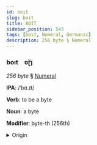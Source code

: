 ```yaml
---
id: boıt
slug: boıt
title: BOIT
sidebar_position: 543
tags: [boıt, Numeral, Germanic]
description: 256 byte § Numeral
---
```


### boıt&emsp;<span kind="abugida">ʋɽ̆ȷ</span>

*256 byte* **§** [Numeral](../../tags/Numeral)

**IPA**: /ˈbɑ.ɪt/

**Verb**: to be a byte

**Noun**: a byte

**Modifier**: byte-th (256th)

<details>
    <summary>Origin</summary>
    English byte /baɪt/<br/>
    <em>Germanic Language Family</em>
</details>